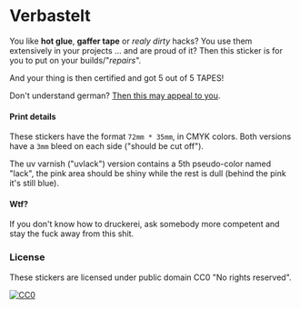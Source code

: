 Verbastelt
==========

You like **hot glue**, **gaffer tape** or _realy dirty_ hacks?
You use them extensively in your projects ... and are proud of it?
Then this sticker is for you to put on your builds/"_repairs_".

And your thing is then certified and got 5 out of 5 TAPES!

Don't understand german? [Then this may appeal to you](../held_together/).

#### Print details

These stickers have the format `72mm * 35mm`, in CMYK colors.
Both versions have a `3mm` bleed on each side ("should be cut off").

The uv varnish ("uvlack") version contains a 5th pseudo-color named "lack",
the pink area should be shiny while the rest is dull
(behind the pink it's still blue).


#### Wtf?

If you don't know how to druckerei,
ask somebody more competent
and stay the fuck away from this shit.


### License

These stickers are licensed under public domain CC0 "No rights reserved".

[![CC0](http://i.creativecommons.org/p/zero/1.0/88x31.png)](http://creativecommons.org/publicdomain/zero/1.0/)

